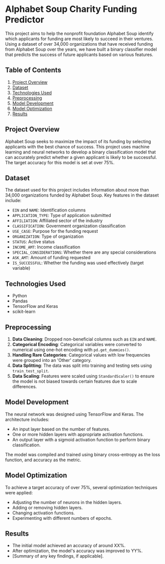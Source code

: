 # Alphabet Soup Charity Funding Predictor

This project aims to help the nonprofit foundation Alphabet Soup identify which applicants for funding are most likely to succeed in their ventures. Using a dataset of over 34,000 organizations that have received funding from Alphabet Soup over the years, we have built a binary classifier model that predicts the success of future applicants based on various features.

## Table of Contents
1. [Project Overview](#project-overview)
2. [Dataset](#dataset)
3. [Technologies Used](#technologies-used)
4. [Preprocessing](#preprocessing)
5. [Model Development](#model-development)
6. [Model Optimization](#model-optimization)
7. [Results](#results)

## Project Overview

Alphabet Soup seeks to maximize the impact of its funding by selecting applicants with the best chance of success. This project uses machine learning and neural networks to develop a binary classification model that can accurately predict whether a given applicant is likely to be successful. The target accuracy for this model is set at over 75%.

## Dataset

The dataset used for this project includes information about more than 34,000 organizations funded by Alphabet Soup. Key features in the dataset include:

- `EIN` and `NAME`: Identification columns
- `APPLICATION_TYPE`: Type of application submitted
- `AFFILIATION`: Affiliated sector of the industry
- `CLASSIFICATION`: Government organization classification
- `USE_CASE`: Purpose for the funding request
- `ORGANIZATION`: Type of organization
- `STATUS`: Active status
- `INCOME_AMT`: Income classification
- `SPECIAL_CONSIDERATIONS`: Whether there are any special considerations
- `ASK_AMT`: Amount of funding requested
- `IS_SUCCESSFUL`: Whether the funding was used effectively (target variable)

## Technologies Used

- Python
- Pandas
- TensorFlow and Keras
- scikit-learn

## Preprocessing

1. **Data Cleaning**: Dropped non-beneficial columns such as `EIN` and `NAME`.
2. **Categorical Encoding**: Categorical variables were converted to numerical using one-hot encoding with `pd.get_dummies()`.
3. **Handling Rare Categories**: Categorical values with low frequencies were grouped into an 'Other' category.
4. **Data Splitting**: The data was split into training and testing sets using `train_test_split`.
5. **Data Scaling**: Features were scaled using `StandardScaler()` to ensure the model is not biased towards certain features due to scale differences.

## Model Development

The neural network was designed using TensorFlow and Keras. The architecture includes:

- An input layer based on the number of features.
- One or more hidden layers with appropriate activation functions.
- An output layer with a sigmoid activation function to perform binary classification.

The model was compiled and trained using binary cross-entropy as the loss function, and accuracy as the metric.

## Model Optimization

To achieve a target accuracy of over 75%, several optimization techniques were applied:

- Adjusting the number of neurons in the hidden layers.
- Adding or removing hidden layers.
- Changing activation functions.
- Experimenting with different numbers of epochs.

## Results

- The initial model achieved an accuracy of around XX%.
- After optimization, the model's accuracy was improved to YY%.
- [Summary of any key findings, if applicable].

